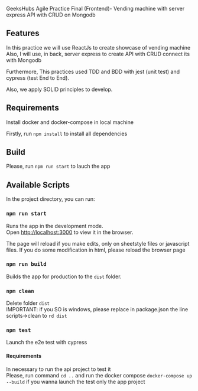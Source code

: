 GeeksHubs Agile Practice Final (Frontend)- Vending machine with server express API with CRUD on Mongodb

## Features

In this practice we will use ReactJs to create showcase of vending machine
Also, I will use, in back, server express to create API with CRUD connect its with Mongodb

Furthermore, This practices used TDD and BDD with jest (unit test) and cypress (test End to End).

Also, we apply SOLID principles to develop.

## Requirements

Install docker and docker-compose in local machine

Firstly, run `npm install` to install all dependencies<br />

## Build

Please, run `npm run start` to lauch the app<br />

## Available Scripts

In the project directory, you can run:

### `npm run start`

Runs the app in the development mode.<br />
Open [http://localhost:3000](http://localhost:3000) to view it in the browser.

The page will reload if you make edits, only on sheetstyle files or javascript files.
If you do some modification in html, please reload the browser page

### `npm run build`

Builds the app for production to the `dist` folder.<br />

### `npm clean`

Delete folder `dist`<br />
IMPORTANT: if you SO is windows, please replace in package.json the line scripts->clean to `rd dist`

### `npm test`

Launch the e2e test with cypress<br />

#### Requirements

In necessary to run the api project to test it<br />
Please, run command `cd ..` and run the docker compose `docker-compose up --build` if you wanna launch the test only the app project
